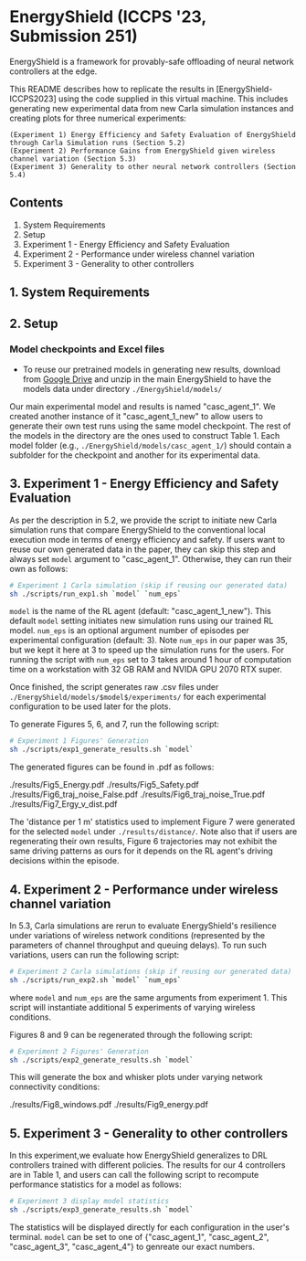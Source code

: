 # EnergyShield (ICCPS '23, Submission 251)

EnergyShield is a framework for provably-safe offloading of neural network controllers at the edge. 
<!-- It is described in the enclosed submission ICCPS_2023.pdf, hereafter referred to as [EnergyShield-ICCPS2023] -->

This README describes how to replicate the results in [EnergyShield-ICCPS2023] using the code supplied in this virtual machine. This includes generating new experimental data from new Carla simulation instances and creating plots for three numerical experiments:

	(Experiment 1) Energy Efficiency and Safety Evaluation of EnergyShield through Carla Simulation runs (Section 5.2)
	(Experiment 2) Performance Gains from EnergyShield given wireless channel variation (Section 5.3)
	(Experiment 3) Generality to other neural network controllers (Section 5.4) 

## Contents

1. System Requirements
2. Setup
3. Experiment 1 - Energy Efficiency and Safety Evaluation
4. Experiment 2 - Performance under wireless channel variation
5. Experiment 3 - Generality to other controllers

## 1. System Requirements

## 2. Setup

### Model checkpoints and Excel files
- To reuse our pretrained models in generating new results, download from [Google Drive](https://drive.google.com/file/d/1ryR7FuCEwSy5KiOBlVQQ5OpPMQEEZdXn/view?usp=sharing) and unzip in the main EnergyShield to have the models data under directory `./EnergyShield/models/` 

Our main experimental model and results is named "casc_agent_1". We created another instance of it "casc_agent_1_new" to allow users to generate their own test runs using the same model checkpoint. The rest of the models in the directory are the ones used to construct Table 1. Each model folder (e.g., `./EnergyShield/models/casc_agent_1/`) should contain a subfolder for the checkpoint and another for its experimental data. 

## 3. Experiment 1 - Energy Efficiency and Safety Evaluation
As per the description in 5.2, we provide the script to initiate new Carla simulation runs that compare EnergyShield to the conventional local execution mode in terms of energy efficiency and safety. 
If users want to reuse our own generated data in the paper, they can skip this step and always set `model` argument to "casc_agent_1". Otherwise, they can run their own as follows:
```Bash
# Experiment 1 Carla simulation (skip if reusing our generated data)
sh ./scripts/run_exp1.sh `model` `num_eps`
```
`model` is the name of the RL agent (default: "casc_agent_1_new"). This default `model` setting initiates new simulation runs using our trained RL model. `num_eps` is an optional argument number of episodes per experimental configuration (default: 3). Note `num_eps` in our paper was 35, but we kept it here at 3 to speed up the simulation runs for the users. For running the script with `num_eps` set to 3 takes around 1 hour of computation time on a workstation with 32 GB RAM and NVIDA GPU 2070 RTX super. 

Once finished, the script generates raw .csv files under `./EnergyShield/models/$model$/experiments/` for each experimental configuration to be used later for the plots. 

To generate Figures 5, 6, and 7, run the following script:
```Bash
# Experiment 1 Figures' Generation
sh ./scripts/exp1_generate_results.sh `model`
```
The generated figures can be found in .pdf as follows:

./results/Fig5_Energy.pdf
./results/Fig5_Safety.pdf
./results/Fig6_traj_noise_False.pdf
./results/Fig6_traj_noise_True.pdf
./results/Fig7_Ergy_v_dist.pdf

The 'distance per 1 m' statistics used to implement Figure 7 were generated for the selected `model` under `./results/distance/`. Note also that if users are regenerating their own results, Figure 6 trajectories may not exhibit the same driving patterns as ours for it depends on the RL agent's driving decisions within the episode.

## 4. Experiment 2 - Performance under wireless channel variation
In 5.3, Carla simulations are rerun to evaluate EnergyShield's resilience under variations of wireless network conditions (represented by the parameters of channel throughput and queuing delays). To run such variations, users can run the following script:
```Bash
# Experiment 2 Carla simulations (skip if reusing our generated data)
sh ./scripts/run_exp2.sh `model` `num_eps`
```
where `model` and `num_eps` are the same arguments from experiment 1. This script will instantiate additional 5 experiments of varying wireless conditions. 

Figures 8 and 9 can be regenerated through the following script:
```Bash
# Experiment 2 Figures' Generation
sh ./scripts/exp2_generate_results.sh `model`
```

This will generate the box and whisker plots under varying network connectivity conditions:

./results/Fig8_windows.pdf
./results/Fig9_energy.pdf

## 5. Experiment 3 - Generality to other controllers

In this experiment,we evaluate how EnergyShield generalizes to DRL controllers trained with different policies. The results for our 4 controllers are in Table 1, and users can call the following script to recompute performance statistics for a model as follows:
```Bash
# Experiment 3 display model statistics
sh ./scripts/exp3_generate_results.sh `model`
```
The statistics will be displayed directly for each configuration in the user's terminal. `model` can be set to one of {"casc_agent_1", "casc_agent_2", "casc_agent_3", "casc_agent_4"} to genreate our exact numbers.